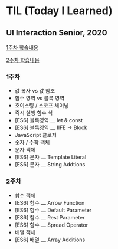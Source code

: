 # TIL (Today I Learned)

## UI Interaction Senior, 2020

<p><a href="./WEEK01.md">1주차 학습내용</a></p>
<p><a href="./WEEK02.md">2주차 학습내용</a></p>

### 1주차

- 값 복사 vs 값 참조
- 함수 영역 vs 블록 영역
- 호이스팅 / 스코프 체이닝
- 즉시 실행 함수 식
- [ES6] 블록영역 ⎼ let & const
- [ES6] 블록영역 ⎼ IIFE → Block
- JavaScript 클로저
- 숫자 / 수학 객체
- 문자 객체
- [ES6] 문자 ⎼ Template Literal
- [ES6] 문자 ⎼ String Addtions

### 2주차

- 함수 객체
- [ES6] 함수 ⎼ Arrow Function
- [ES6] 함수 ⎼ Default Parameter
- [ES6] 함수 ⎼ Rest Parameter
- [ES6] 함수 ⎼ Spread Operator
- 배열 객체
- [ES6] 배열 ⎼ Array Additions
